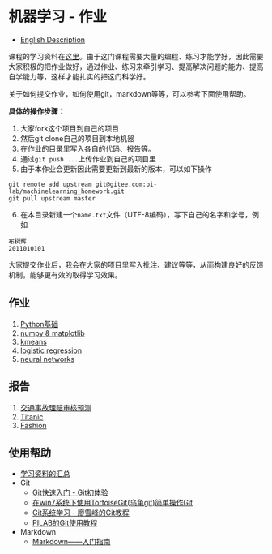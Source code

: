 # 机器学习 - 作业

* [English Description](README.md)

课程的学习资料在[这里](https://gitee.com/pi-lab/machinelearning_notebook)。由于这门课程需要大量的编程、练习才能学好，因此需要大家积极的把作业做好，通过作业、练习来牵引学习、提高解决问题的能力、提高自学能力等，这样才能扎实的把这门科学好。

关于如何提交作业，如何使用git，markdown等等，可以参考下面使用帮助。



**具体的操作步骤：**

1. 大家fork这个项目到自己的项目
2. 然后git clone自己的项目到本地机器
3. 在作业的目录里写入各自的代码、报告等。
4. 通过`git push ...`上传作业到自己的项目里
5. 由于本作业会更新因此需要更新到最新的版本，可以如下操作
```
git remote add upstream git@gitee.com:pi-lab/machinelearning_homework.git
git pull upstream master
```
6. 在本目录新建一个`name.txt`文件（UTF-8编码），写下自己的名字和学号，例如
```
布树辉
2011010101
```


大家提交作业后，我会在大家的项目里写入批注、建议等等，从而构建良好的反馈机制，能够更有效的取得学习效果。



## 作业

1. [Python基础](homework_01_python/README.md)
2. [numpy & matplotlib](homework_02_numpy_matplotlib/README.md)
3. [kmeans](homework_03_kmeans/README.md)
4. [logistic regression](homework_04_logistic_regression/README.md)
5. [neural networks](homework_05_nn/README.md)



## 报告

1. [交通事故理赔审核预测](report_01_accident_claims/README.md)
2. [Titanic](report_02_Titanic/README.md)
3. [Fashion](report_03_Fashion/README.md)



## 使用帮助
* [学习资料的汇总](https://gitee.com/pi-lab/machinelearning_notebook/blob/master/References.md)
* Git
  * [Git快速入门 - Git初体验](https://my.oschina.net/dxqr/blog/134811)
  * [在win7系统下使用TortoiseGit(乌龟git)简单操作Git](https://my.oschina.net/longxuu/blog/141699)
  * [Git系统学习 - 廖雪峰的Git教程](https://www.liaoxuefeng.com/wiki/0013739516305929606dd18361248578c67b8067c8c017b000)
  * [PILAB的Git使用教程](help/Git使用教程_PILAB.pdf)
* Markdown
  * [Markdown——入门指南](https://www.jianshu.com/p/1e402922ee32)

